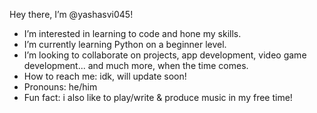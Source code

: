Hey there, I’m @yashasvi045!

- I’m interested in learning to code and hone my skills. 
- I’m currently learning Python on a beginner level.
- I’m looking to collaborate on projects, app development, video game development... and much more, when the time comes.
- How to reach me: idk, will update soon!
- Pronouns: he/him
- Fun fact: i also like to play/write & produce music in my free time!

<!---
yashasvi045/yashasvi045 is a ✨ special ✨ repository because its `README.md` (this file) appears on your GitHub profile.
You can click the Preview link to take a look at your changes.
--->
